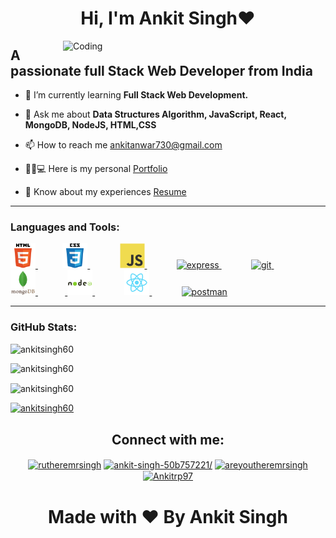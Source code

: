 <h1 align="center">Hi, I'm Ankit Singh❤️</h1>

<img align="right" alt="Coding" width="420" height="" src="https://developersgd.com/image/motive1.gif"/>  


<h2 align="left">A passionate full Stack Web Developer from India</h2>

<!-- <p align="right"> <img src="https://komarev.com/ghpvc/?username=ankitsingh60&label=Profile%20views&color=0e75b6&style=flat" alt="ankitsingh60" /> </p> -->



<!-- <p align="left"> <a href="https://twitter.com/rutheremrsingh" target="blank"><img src="https://img.shields.io/twitter/follow/rutheremrsingh?logo=twitter&style=for-the-badge" alt="rutheremrsingh" /></a> </p> -->




- 🌱 I’m currently learning **Full Stack Web Development.**

- 💬 Ask me about **Data Structures Algorithm, JavaScript, React, MongoDB, NodeJS, HTML,CSS**

- 📫 How to reach me ankitanwar730@gmail.com

- 👨‍💻💻 Here is my personal [Portfolio](www.google.com)

-  🧑‍ Know about my experiences [Resume](https://drive.google.com/file/d/1_Ei7MEoqEJCEr268vxkAOtzo-GrmN-zD/view?usp=sharing)


<hr>

<h3 align="left">Languages and Tools:</h3>      
<!-- <br> -->

<p align="left"> <a href="https://www.w3.org/html/" target="_blank" rel="noreferrer"> <img src="https://raw.githubusercontent.com/devicons/devicon/master/icons/html5/html5-original-wordmark.svg" alt="html5" width="40" height="40"/> </a> &nbsp &nbsp  &nbsp &nbsp &nbsp <a href="https://www.w3schools.com/css/" target="_blank" rel="noreferrer"> <img src="https://raw.githubusercontent.com/devicons/devicon/master/icons/css3/css3-original-wordmark.svg" alt="css3" width="40" height="40"/> </a> &nbsp &nbsp &nbsp  &nbsp &nbsp &nbsp  <a href="https://developer.mozilla.org/en-US/docs/Web/JavaScript" target="_blank" rel="noreferrer"> <img src="https://raw.githubusercontent.com/devicons/devicon/master/icons/javascript/javascript-original.svg" alt="javascript" width="40" height="40"/> </a> &nbsp &nbsp &nbsp  &nbsp &nbsp &nbsp <a href="https://expressjs.com" target="_blank" rel="noreferrer"> <img src="https://www.chrisjmendez.com/content/images/2018/12/ExpressJS.jpg" alt="express" width="40" height="40"/> </a>&nbsp &nbsp &nbsp  &nbsp &nbsp &nbsp <a href="https://git-scm.com/" target="_blank" rel="noreferrer"> <img src="https://www.vectorlogo.zone/logos/git-scm/git-scm-icon.svg" alt="git" width="40" height="40"/> </a>  &nbsp &nbsp &nbsp  &nbsp &nbsp &nbsp <a href="https://www.mongodb.com/" target="_blank" rel="noreferrer"> <img src="https://raw.githubusercontent.com/devicons/devicon/master/icons/mongodb/mongodb-original-wordmark.svg" alt="mongodb" width="40" height="40"/> </a>  &nbsp &nbsp &nbsp  &nbsp &nbsp &nbsp<a href="https://nodejs.org" target="_blank" rel="noreferrer"> <img src="https://raw.githubusercontent.com/devicons/devicon/master/icons/nodejs/nodejs-original-wordmark.svg" alt="nodejs" width="40" height="40"/> </a> &nbsp &nbsp &nbsp  &nbsp &nbsp &nbsp <a href="https://www.w3.org/html/" target="_blank" rel="noreferrer"> <img src="https://raw.githubusercontent.com/github/explore/80688e429a7d4ef2fca1e82350fe8e3517d3494d/topics/react/react.png" alt="html5" width="40" height="40"/> </a>  &nbsp &nbsp &nbsp  &nbsp &nbsp &nbsp <a href="https://postman.com" target="_blank" rel="noreferrer"> <img src="https://www.vectorlogo.zone/logos/getpostman/getpostman-icon.svg" alt="postman" width="40" height="40"/> </a> </p>
<hr>


<h3 align="left">GitHub Stats:</h3>


<p><img width="50%"  src="https://github-readme-stats.vercel.app/api?username=AnkitSingh60&show_icons=true&theme=radical" alt="ankitsingh60" /></p>

<p><img width="50%" src="https://github-readme-stats.vercel.app/api/top-langs?username=ankitsingh60&show_icons=true&theme=radical&locale=en&layout=compact" alt="ankitsingh60" /></p>


<p><img  width="50%" align="center" src="https://github-readme-streak-stats.herokuapp.com/?user=ankitsingh60&theme=radical" alt="ankitsingh60" /></p>


<p align="left" > <a href="https://github.com/ryo-ma/github-profile-trophy"><img  width="1500" src="https://github-profile-trophy.vercel.app/?username=ankitsingh60&theme=radical" alt="ankitsingh60" /></a> </p>

<h2 align="center">Connect with me:</h2>
<p align="center">
<a href="https://twitter.com/rutheremrsingh" target="blank"><img align="center" src="https://raw.githubusercontent.com/rahuldkjain/github-profile-readme-generator/master/src/images/icons/Social/twitter.svg" alt="rutheremrsingh" height="30" width="40" /></a>
<a href="https://linkedin.com/in/ankit-singh-50b757221/" target="blank"><img align="center" src="https://raw.githubusercontent.com/rahuldkjain/github-profile-readme-generator/master/src/images/icons/Social/linked-in-alt.svg" alt="ankit-singh-50b757221/" height="30" width="40" /></a>
<a href="https://instagram.com/areyoutheremrsingh" target="blank"><img align="center" src="https://raw.githubusercontent.com/rahuldkjain/github-profile-readme-generator/master/src/images/icons/Social/instagram.svg" alt="areyoutheremrsingh" height="30" width="40" /></a>
<a href="https://facebook.com/ankitrp97" target="blank"><img align="center" src="https://raw.githubusercontent.com/rahuldkjain/github-profile-readme-generator/master/src/images/icons/Social/facebook.svg" alt="Ankitrp97" height="30" width="40" /></a>  
</p> 
<h1 align="center">Made with ❤️ By Ankit Singh</h1>
